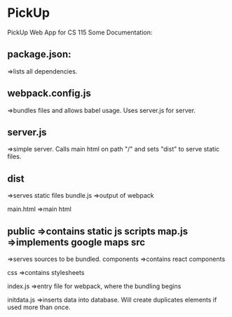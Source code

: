 # PickUp
PickUp Web App for CS 115
Some Documentation:

package.json:
-----------------------------------------------------------------------------------------
=>lists all dependencies.

webpack.config.js
-----------------------------------------------------------------------------------------
=>bundles files and allows babel usage. Uses server.js for server.

server.js
-----------------------------------------------------------------------------------------
=>simple server. Calls main html on path "/" and sets "dist" to serve static files.

dist
-----------------------------------------------------------------------------------------
=>serves static files
  bundle.js
  =>output of webpack
  
  main.html
  =>main html
  
  public
  =>contains static js scripts
    map.js
    =>implements google maps
src
-----------------------------------------------------------------------------------------
=>serves sources to be bundled.
  components
  =>contains react components
  
  css
  =>contains stylesheets
  
  index.js
  =>entry file for webpack, where the bundling begins
  
  initdata.js
  =>inserts data into database. Will create duplicates elements if used more than once.
